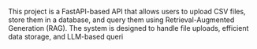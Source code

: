 This project is a FastAPI-based API that allows users to upload CSV files, store them in a database, and query them using Retrieval-Augmented Generation (RAG). The system is designed to handle file uploads, efficient data storage, and LLM-based queri
